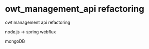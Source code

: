 # owt_management_api refactoring

owt management api refactoring

node.js -> spring webflux

mongoDB
